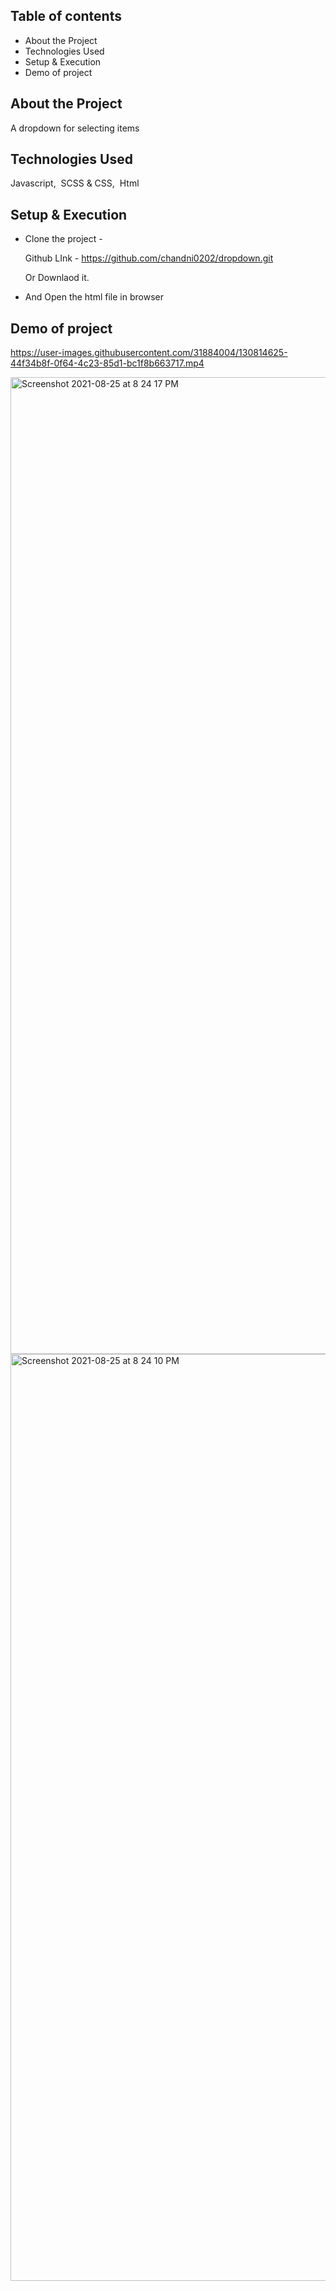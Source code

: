## Table of contents
* About the Project
* Technologies Used
* Setup & Execution
* Demo of project

## About the Project
 A dropdown for selecting items

## Technologies Used
   Javascript,&nbsp;&nbsp;SCSS & CSS,&nbsp;&nbsp;Html
## Setup & Execution

  * Clone the project -

    Github LInk -
    https://github.com/chandni0202/dropdown.git
    
    Or Downlaod it.
  
  * And Open the  html file in browser

## Demo of project
https://user-images.githubusercontent.com/31884004/130814625-44f34b8f-0f64-4c23-85d1-bc1f8b663717.mp4

<img width="1563" alt="Screenshot 2021-08-25 at 8 24 17 PM" src="https://user-images.githubusercontent.com/31884004/130814700-ae8d8e68-bb0f-40fe-91ff-17d3415613b3.png">
<img width="1483" alt="Screenshot 2021-08-25 at 8 24 10 PM" src="https://user-images.githubusercontent.com/31884004/130814714-4d88b8f4-3f8f-4f62-a242-9040366fd04d.png">

  
